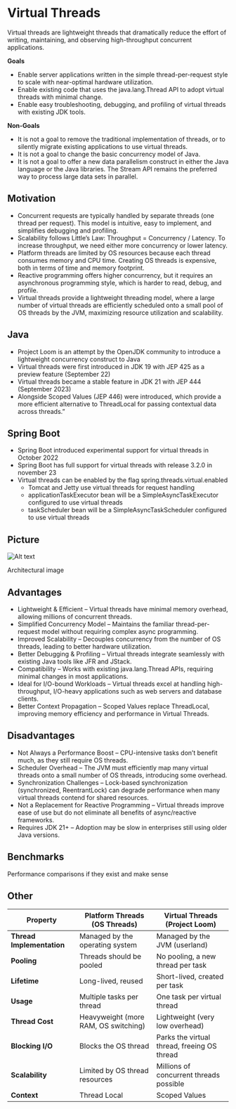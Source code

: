 # Virtual Threads

Virtual threads are lightweight threads that dramatically reduce the effort of writing, maintaining, and observing high-throughput concurrent applications.

**Goals**
- Enable server applications written in the simple thread-per-request style to scale with near-optimal hardware utilization.
- Enable existing code that uses the java.lang.Thread API to adopt virtual threads with minimal change.
- Enable easy troubleshooting, debugging, and profiling of virtual threads with existing JDK tools.

**Non-Goals**
- It is not a goal to remove the traditional implementation of threads, or to silently migrate existing applications to use virtual threads.
- It is not a goal to change the basic concurrency model of Java.
- It is not a goal to offer a new data parallelism construct in either the Java language or the Java libraries. The Stream API remains the preferred way to process large data sets in parallel.

## Motivation

- Concurrent requests are typically handled by separate threads (one thread per request). This model is intuitive, easy to implement, and simplifies debugging and profiling.
- Scalability follows Little’s Law: Throughput = Concurrency / Latency. To increase throughput, we need either more concurrency or lower latency.
- Platform threads are limited by OS resources because each thread consumes memory and CPU time. Creating OS threads is expensive, both in terms of time and memory footprint.
- Reactive programming offers higher concurrency, but it requires an asynchronous programming style, which is harder to read, debug, and profile.
- Virtual threads provide a lightweight threading model, where a large number of virtual threads are efficiently scheduled onto a small pool of OS threads by the JVM, maximizing resource utilization and scalability.

## Java
- Project Loom is an attempt by the OpenJDK community to introduce a lightweight concurrency construct to Java
- Virtual threads were first introduced in JDK 19 with JEP 425 as a preview feature (September 22)
- Virtual threads became a stable feature in JDK 21 with JEP 444 (September 2023)
- Alongside Scoped Values (JEP 446) were introduced, which provide a more efficient alternative to ThreadLocal for passing contextual data across threads.”

## Spring Boot
- Spring Boot introduced experimental support for virtual threads in October 2022
- Spring Boot has full support for virtual threads with release 3.2.0 in november 23
- Virtual threads can be enabled by the flag spring.threads.virtual.enabled
  - Tomcat and Jetty use virtual threads for request handling
  - applicationTaskExecutor bean will be a SimpleAsyncTaskExecutor configured to use virtual threads
  - taskScheduler bean will be a SimpleAsyncTaskScheduler configured to use virtual threads

## Picture
![Alt text](https://assets.digitalocean.com/articles/alligator/boo.svg "a title")

Architectural image

## Advantages

- Lightweight & Efficient – Virtual threads have minimal memory overhead, allowing millions of concurrent threads.
- Simplified Concurrency Model – Maintains the familiar thread-per-request model without requiring complex async programming.
- Improved Scalability – Decouples concurrency from the number of OS threads, leading to better hardware utilization.
- Better Debugging & Profiling – Virtual threads integrate seamlessly with existing Java tools like JFR and JStack.
- Compatibility – Works with existing java.lang.Thread APIs, requiring minimal changes in most applications.
- Ideal for I/O-bound Workloads – Virtual threads excel at handling high-throughput, I/O-heavy applications such as web servers and database clients.
- Better Context Propagation – Scoped Values replace ThreadLocal, improving memory efficiency and performance in Virtual Threads.

## Disadvantages

- Not Always a Performance Boost – CPU-intensive tasks don’t benefit much, as they still require OS threads.
- Scheduler Overhead – The JVM must efficiently map many virtual threads onto a small number of OS threads, introducing some overhead. 
- Synchronization Challenges – Lock-based synchronization (synchronized, ReentrantLock) can degrade performance when many virtual threads contend for shared resources. 
- Not a Replacement for Reactive Programming – Virtual threads improve ease of use but do not eliminate all benefits of async/reactive frameworks. 
- Requires JDK 21+ – Adoption may be slow in enterprises still using older Java versions.

## Benchmarks
Performance comparisons if they exist and make sense

## Other

| Property                       | Platform Threads (OS Threads)        | Virtual Threads (Project Loom) |
|--------------------------------|--------------------------------------|--------------------------------|
| **Thread Implementation**      | Managed by the operating system      | Managed by the JVM (userland) |
| **Pooling**                    | Threads should be pooled             | No pooling, a new thread per task |
| **Lifetime**                   | Long-lived, reused                   | Short-lived, created per task |
| **Usage**                      | Multiple tasks per thread            | One task per virtual thread |
| **Thread Cost**                | Heavyweight (more RAM, OS switching) | Lightweight (very low overhead) |
| **Blocking I/O**               | Blocks the OS thread                 | Parks the virtual thread, freeing OS thread |
| **Scalability**                | Limited by OS thread resources       | Millions of concurrent threads possible |
| **Context**                    | Thread Local                         | Scoped Values |
